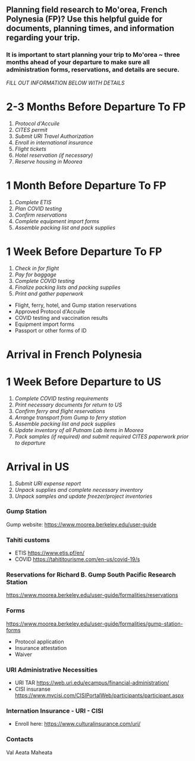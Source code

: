 ## Planning field research to Mo'orea, French Polynesia (FP)? Use this helpful guide for documents, planning times, and information regarding your trip.

### It is important to start planning your trip to Mo'orea ~ three months ahead of your departure to make sure all administration forms, reservations, and details are secure.  

*FILL OUT INFORMATION BELOW WITH DETAILS*  

# 2-3 Months Before Departure To FP 

1. *Protocol d'Accuile* 
2. *CITES permit*  
3. *Submit URI Travel Authorization*
4. *Enroll in international insurance*
5. *Flight tickets*
6. *Hotel reservation (if necessary)*
7. *Reserve housing in Moorea* 

# 1 Month Before Departure To FP

1. *Complete ETIS*  
2. *Plan COVID testing*  
3. *Confirm reservations*
4. *Complete equipment import forms*  
5. *Assemble packing list and pack supplies*  

# 1 Week Before Departure To FP 

1. *Check in for flight*  
2. *Pay for baggage*  
3. *Complete COVID testing*  
4. *Finalize packing lists and packing supplies*  
3. *Print and gather paperwork*

+ Flight, ferry, hotel, and Gump station reservations
+ Approved Protocol d'Accuile
+ COVID testing and vaccination results
+ Equipment import forms  
+ Passport or other forms of ID

# Arrival in French Polynesia  


# 1 Week Before Departure to US 

1. *Complete COVID testing requirements*  
2. *Print necessary documents for return to US*  
3. *Confirm ferry and flight reservations*  
4. *Arrange transport from Gump to ferry station*  
5. *Assemble packing list and pack supplies*  
6. *Update inventory of all Putnam Lab items in Moorea*  
7. *Pack samples (if required) and submit required CITES paperwork prior to departure*  

# Arrival in US  

1. *Submit URI expense report*  
2. *Unpack supplies and complete necessary inventory*  
3. *Unpack samples and update freezer/project inventories*  







### Gump Station

Gump website: https://www.moorea.berkeley.edu/user-guide

### Tahiti customs

- ETIS https://www.etis.pf/en/
- COVID https://tahititourisme.com/en-us/covid-19/s


### Reservations for Richard B. Gump South Pacific Research Station

https://www.moorea.berkeley.edu/user-guide/formalities/reservations

### Forms

https://www.moorea.berkeley.edu/user-guide/formalities/gump-station-forms

- Protocol application
- Insurance attestation
- Waiver


### URI Administrative Necessities

- URI TAR https://web.uri.edu/ecampus/financial-administration/
- CISI insuranse https://www.mycisi.com/CISIPortalWeb/participants/participant.aspx

### Internation Insurance - URI - CISI

- Enroll here: https://www.culturalinsurance.com/uri/


### Contacts

Val
Aeata
Maheata
